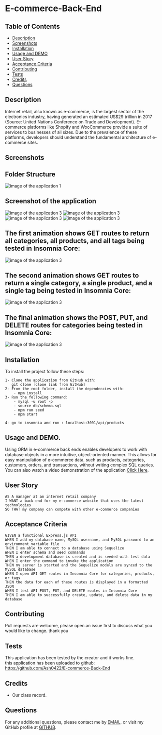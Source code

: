 # E-commerce-Back-End

## Table of Contents

- [Description](#description)
- [Screenshots](#screenshots)
- [Installation](#installation)
- [Usage and DEMO](#usage-and-demogit)
- [User Story](#user-story)
- [Acceptance Criteria](#acceptance-criteria)
- [Contributing](#contributing)
- [Tests](#tests)
- [Credits](#credits)
- [Questions](#questions)

## Description

Internet retail, also known as e-commerce, is the largest sector of the electronics industry, 
having generated an estimated US$29 trillion in 2017 (Source: United Nations Conference on Trade and Development).
E-commerce platforms like Shopify and WooCommerce provide a suite of services to businesses of all sizes. 
Due to the prevalence of these platforms, developers should understand the fundamental architecture of e-commerce sites.

## Screenshots
## Folder Structure <br>

![image of the application 1](./assets/images/stracture.png)

## Screenshot of the application

![image of the application 3](./assets/images/Screenshot1.png)
![image of the application 3](./assets/images/Screenshot2.png)
![image of the application 3](./assets/images/Screenshot3.png)
![image of the application 3](./assets/images/Screenshot4.png)

## The first animation shows GET routes to return all categories, all products, and all tags being tested in Insomnia Core:
![image of the application 3](./assets/images/GETALL.gif)
## The second animation shows GET routes to return a single category, a single product, and a single tag being tested in Insomnia Core:
![image of the application 3](./assets/images/GETBYID.gif)
## The final animation shows the POST, PUT, and DELETE routes for categories being tested in Insomnia Core:
![image of the application 3](./assets/images/POS%2CTPUT%2CDEL.gif)

## Installation
To install the project follow these steps:
```
1- Clone the application from GitHub with:
   git clone [clone link from GitHub]
2- From the root folder, install the dependencies with:
    - npm install
3- Run the following command: 
    - mysql -u root -p
    - source db/schema.sql
    - npm run seed
    - npm start
   
4- go to insomnia and run : localhost:3001/api/products
```

## Usage and DEMO.

Using ORM in e-commerce back ends enables developers to work with database objects in a more intuitive, object-oriented manner.
This allows for easy manipulation of e-commerce data, such as products, categories, customers, orders, and transactions, without writing complex SQL queries. 
You can also watch a video demonstration of the application [Click Here](https://drive.google.com/file/d/1lRZbMy1HBfEviQD6mfXQb_gTqgphk7DA/view).

## User Story
```
AS A manager at an internet retail company
I WANT a back end for my e-commerce website that uses the latest technologies
SO THAT my company can compete with other e-commerce companies
```
## Acceptance Criteria
```
GIVEN a functional Express.js API
WHEN I add my database name, MySQL username, and MySQL password to an environment variable file
THEN I am able to connect to a database using Sequelize
WHEN I enter schema and seed commands
THEN a development database is created and is seeded with test data
WHEN I enter the command to invoke the application
THEN my server is started and the Sequelize models are synced to the MySQL database
WHEN I open API GET routes in Insomnia Core for categories, products, or tags
THEN the data for each of these routes is displayed in a formatted JSON
WHEN I test API POST, PUT, and DELETE routes in Insomnia Core
THEN I am able to successfully create, update, and delete data in my database
```
## Contributing
Pull requests are welcome, please open an issue first to discuss what you would like to change. thank you

## Tests
This application has been tested by the creator and it works fine.<br>
this application has been uploaded to github: https://github.com/Ash0422/E-commerce-Back-End <br>

## Credits

- Our class record. 

## Questions
For any additional questions, please contact me by [EMAIL](chibane.tkd04@gmail.com). or visit my GitHub profile at [GITHUB](https://github.com/Ash0422).





